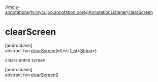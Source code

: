 //[mcls-annotations](../../../index.md)/[tv.mycujoo.annotation.core](../index.md)/[IAnnotationListener](index.md)/[clearScreen](clear-screen.md)

# clearScreen

[androidJvm]\
abstract fun [clearScreen](clear-screen.md)(idList: [List](https://kotlinlang.org/api/latest/jvm/stdlib/kotlin.collections/-list/index.html)&lt;[String](https://kotlinlang.org/api/latest/jvm/stdlib/kotlin/-string/index.html)&gt;)

clears entire screen

[androidJvm]\
abstract fun [clearScreen](clear-screen.md)()
